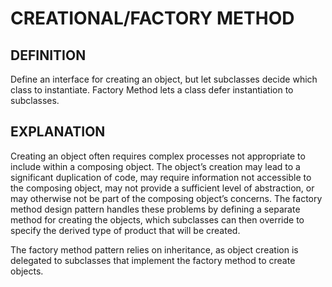 # CREATIONAL/FACTORY METHOD

## DEFINITION

Define an interface for creating an object, but let subclasses decide which
class to instantiate. Factory Method lets a class defer instantiation to
subclasses.

## EXPLANATION

Creating an object often requires complex processes not appropriate to include
within a composing object. The object’s creation may lead to a significant
duplication of code, may require information not accessible to the composing
object, may not provide a sufficient level of abstraction, or may otherwise not
be part of the composing object’s concerns. The factory method design pattern
handles these problems by defining a separate method for creating the objects,
which subclasses can then override to specify the derived type of product that
will be created.

The factory method pattern relies on inheritance, as object creation is
delegated to subclasses that implement the factory method to create objects.
